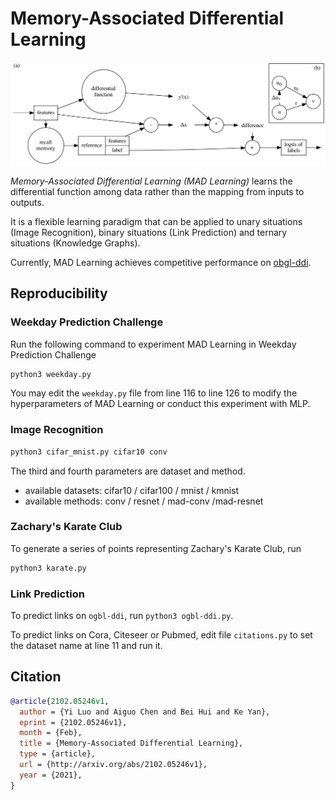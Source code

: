 # Memory-Associated Differential Learning

![Architecture](mad-flow.png)

*Memory-Associated Differential Learning (MAD Learning)* learns the differential function among data rather than the mapping from inputs to outputs.

It is a flexible learning paradigm that can be applied to unary situations (Image Recognition), binary situations (Link Prediction) and ternary situations (Knowledge Graphs).

Currently, MAD Learning achieves competitive performance on [obgl-ddi](https://ogb.stanford.edu/docs/leader_linkprop/#ogbl-ddi).

## Reproducibility

### Weekday Prediction Challenge

Run the following command to experiment MAD Learning in Weekday Prediction Challenge

```bash
python3 weekday.py
```

You may edit the `weekday.py` file from line 116 to line 126 to modify the hyperparameters of MAD Learning or conduct this experiment with MLP.

### Image Recognition

```bash
python3 cifar_mnist.py cifar10 conv
```

The third and fourth parameters are dataset and method.

* available datasets: cifar10 / cifar100 / mnist / kmnist
* available methods: conv / resnet / mad-conv /mad-resnet

### Zachary's Karate Club

To generate a series of points representing Zachary's Karate Club, run

```bash
python3 karate.py
```

### Link Prediction

To predict links on `ogbl-ddi`, run `python3 ogbl-ddi.py`.

To predict links on Cora, Citeseer or Pubmed, edit file `citations.py` to set the dataset name at line 11 and run it.

## Citation

```bibtex
@article{2102.05246v1,
  author = {Yi Luo and Aiguo Chen and Bei Hui and Ke Yan},
  eprint = {2102.05246v1},
  month = {Feb},
  title = {Memory-Associated Differential Learning},
  type = {article},
  url = {http://arxiv.org/abs/2102.05246v1},
  year = {2021},
}
```
